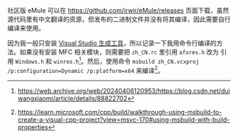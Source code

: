 社区版 eMule 可以在 https://github.com/irwir/eMule/releases 页面下载，虽然源代码里有中文翻译的资源，但发布的二进制文件并没有将其编译，因此需要自行编译来使用。

因为我一般只安装 [Visual Studio 生成工具](https://visualstudio.microsoft.com/zh-hans/downloads/?q=build+tools#build-tools-for-visual-studio-2022)，所以记录一下我用命令行编译的方法。如果没有安装 MFC 相关模块，则需要把 `zh_CN.rc` 里引用 `afxres.h` 改为 引用 `Windows.h` 和 `winres.h`[^1]。然后，使用命令 `msbuild zh_CN.vcxproj /p:configuration=Dynamic /p:platform=x64` 来编译[^2]。

[^1]: https://web.archive.org/web/20240406120953/https://blog.csdn.net/duiwangxiaomi/article/details/88822702
[^2]: https://learn.microsoft.com/cpp/build/walkthrough-using-msbuild-to-create-a-visual-cpp-project?view=msvc-170#using-msbuild-with-build-properties